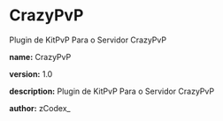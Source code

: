 # CrazyPvP
Plugin de KitPvP Para o Servidor CrazyPvP

**name:** CrazyPvP

**version:** 1.0

**description:** Plugin de KitPvP Para o Servidor CrazyPvP

**author:** zCodex_

